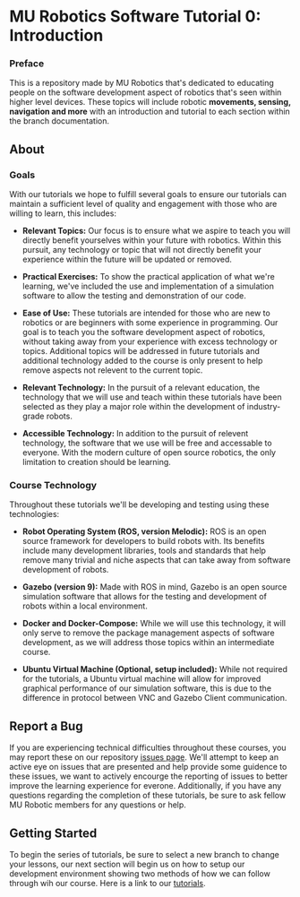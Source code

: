 # MU Robotics Software Tutorial 0: Introduction

### Preface
This is a repository made by MU Robotics that's dedicated to educating people on the software development aspect of robotics that's seen within higher level devices. These topics will include robotic **movements, sensing, navigation and more** with an introduction and tutorial to each section within the branch documentation.

## About

### Goals
With our tutorials we hope to fulfill several goals to ensure our tutorials can maintain a sufficient level of quality and engagement with those who are willing to learn, this includes:

- **Relevant Topics:** Our focus is to ensure what we aspire to teach you will directly benefit yourselves within your future with robotics. Within this pursuit, any technology or topic that will not directly benefit your experience within the future will be updated or removed.

- **Practical Exercises:** To show the practical application of what we're learning, we've included the use and implementation of a simulation software to allow the testing and demonstration of our code.

- **Ease of Use:** These tutorials are intended for those who are new to robotics or are beginners with some experience in programming. Our goal is to teach you the software development aspect of robotics, without taking away from your experience with excess technology or topics. Additional topics will be addressed in future tutorials and additional technology added to the course is only present to help remove aspects not relevent to the current topic.

- **Relevant Technology:** In the pursuit of a relevant education, the technology that we will use and teach within these tutorials have been selected as they play a major role within the development of industry-grade robots.

- **Accessible Technology:** In addition to the pursuit of relevent technology, the software that we use will be free and accessable to everyone. With the modern culture of open source robotics, the only limitation to creation should be learning.

### Course Technology
Throughout these tutorials we'll be developing and testing using these technologies:

- **Robot Operating System (ROS, version Melodic):** ROS is an open source framework for developers to build robots with. Its benefits include many development libraries, tools and standards that help remove many trivial and niche aspects that can take away from software development of robots.

- **Gazebo (version 9):** Made with ROS in mind, Gazebo is an open source simulation software that allows for the testing and development of robots within a local environment.

- **Docker and Docker-Compose:** While we will use this technology, it will only serve to remove the package management aspects of software development, as we will address those topics within an intermediate course.

- **Ubuntu Virtual Machine (Optional, setup included):** While not required for the tutorials, a Ubuntu virtual machine will allow for improved graphical performance of our simulation software, this is due to the difference in protocol between VNC and Gazebo Client communication.

## Report a Bug
If you are experiencing technical difficulties throughout these courses, you may report these on our repository [issues page](https://github.com/MURobotics/GZROS-Software-Tutorials/issues). We'll attempt to keep an active eye on issues that are presented and help provide some guidence to these issues, we want to actively encourge the reporting of issues to better improve the learning experience for everone. Additionally, if you have any questions regarding the completion of these tutorials, be sure to ask fellow MU Robotic members for any questions or help.

## Getting Started
To begin the series of tutorials, be sure to select a new branch to change your lessons, our next section will begin us on how to setup our development environment showing two methods of how we can follow through wih our course. Here is a link to our [tutorials](https://github.com/MURobotics/GZROS-Software-Tutorials/branches/all).
